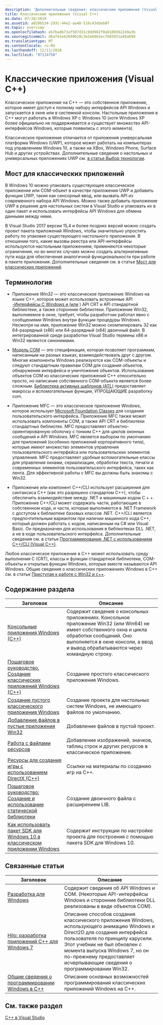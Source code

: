 ```yaml
---
description: 'Дополнительные сведения: классические приложения (Visual C++)'
title: Классические приложения (Visual C++)
ms.date: 07/28/2019
ms.assetid: a020b534-293c-44e2-aa48-516c43ddeb8f
ms.topic: overview
ms.openlocfilehash: eb7badb73af507d31c9dd982f0a6189362249a3b
ms.sourcegitcommit: d6af41e42699628c3e2e6063ec7b03931a49a098
ms.translationtype: MT
ms.contentlocale: ru-RU
ms.lasthandoff: 12/11/2020
ms.locfileid: "97114758"
---
```

# <a name="desktop-applications-visual-c"></a>Классические приложения (Visual C++)

Классическое *приложение* на C++ — это собственное приложение, которое имеет доступ к полному набору интерфейсов API Windows и запускается в окне или в системной консоли. Настольные приложения в C++ могут работать в Windows XP с Windows 10 (хотя Windows XP более официально не поддерживается и существует множество API-интерфейсов Windows, которые появились с этого момента).

Классическое приложение отличается от приложения универсальная платформа Windows (UWP), которое может работать на компьютерах под управлением Windows 10, а также на XBox, Windows Phone, Surface Hub и других устройствах. Дополнительные сведения о настольных и универсальных приложениях UWP см. [в статье Выбор технологии](/windows/win32/choose-your-technology).

## <a name="desktop-bridge"></a>Мост для классических приложений

В Windows 10 можно упаковать существующее классическое приложение или COM-объект в качестве приложения UWP и добавить функции UWP, такие как сенсорный ввод, или вызвать API из современного набора API Windows. Можно также добавить приложение UWP в решение для настольных систем в Visual Studio и упаковать их в один пакет и использовать интерфейсы API Windows для обмена данными между ними.

В Visual Studio 2017 версии 15,4 и более поздних версий можно создать проект пакета приложений Windows, чтобы значительно упростить работу по упаковке существующего настольного приложения. В отношении того, какие вызовы реестра или API-интерфейсы используются настольным приложением, применяются некоторые ограничения, но во многих случаях можно создать альтернативные пути кода для обеспечения аналогичной функциональности при работе в пакете приложения. Дополнительные сведения см. в статье [Мост для классических приложений](/windows/uwp/porting/desktop-to-uwp-root).

## <a name="terminology"></a>Терминология

- Приложение *Win32* — это классическое приложение Windows на языке C++, которое может использовать встроенные API [-Интерфейсы C Windows и (или](/windows/win32/apiindex/windows-api-list) ) API CRT и API стандартной библиотеки, а также сторонние библиотеки. Приложение Win32, выполняемое в окне, требует, чтобы разработчик работал явно с сообщениями Windows внутри функции процедуры Windows. Несмотря на имя, приложение Win32 можно скомпилировать 32 как 64-разрядный (x86) или 64-разрядный (x64) двоичный файл. В интегрированной среде разработки Visual Studio термины x86 и Win32 являются синонимами.

- [Модель COM](/windows/win32/com/the-component-object-model) — это спецификация, которая позволяет программам, написанным на разных языках, взаимодействовать друг с другом. Многие компоненты Windows реализуются как COM-объекты и следуют стандартным правилам COM для создания объектов, обнаружения интерфейса и уничтожения объектов.  Использование объектов COM из классических приложений C++ относительно просто, но написание собственного COM-объекта является более сложным. [Библиотека активных шаблонов (ATL)](../atl/atl-com-desktop-components.md) предоставляет макросы и вспомогательные функции, УПРОЩАЮЩИЕ разработку com.

- Приложение MFC — это классическое приложение Windows, которое использует [Microsoft Foundation Classes](../mfc/mfc-desktop-applications.md) для создания пользовательского интерфейса. Приложение MFC также может использовать компоненты COM, а также API CRT и библиотеки стандартных библиотек. MFC предоставляет объектно-ориентированную оболочку с тонким C++ для циклов оконных сообщений и API Windows. MFC является выбором по умолчанию для приложений (особенно приложений корпоративного типа), которые имеют множество элементов управления пользовательского интерфейса или пользовательских элементов управления. MFC предоставляет удобные вспомогательные классы для управления окнами, сериализации, обработки текста, печати и современных элементов пользовательского интерфейса, таких как лента. Для эффективной работы с MFC вы должны быть знакомы с Win32.

- Приложение или компонент C++/CLI использует расширения для синтаксиса C++ (как это разрешено стандартом C++), чтобы обеспечить взаимодействие между .NET и машинным кодом C + +.  Приложение C++/CLI может содержать части, работающие в собственном коде, и части, которые выполняются в .NET Framework с доступом к библиотеке базовых классов .NET. C++/CLI является предпочтительным вариантом при наличии машинного кода C++, который должен работать с кодом, написанным на C# или Visual Basic. Он предназначен для использования в библиотеках DLL .NET, а не в коде пользовательского интерфейса. Дополнительные сведения см. в статье [Программирование .NET с использованием C++/CLI (Visual C++)](../dotnet/dotnet-programming-with-cpp-cli-visual-cpp.md).

Любое классическое приложение в C++ может использовать среду выполнения C (CRT), классы и функции стандартной библиотеки, COM-объекты и открытые функции Windows, которые вместе называются API Windows. Общие сведения о классических приложениях Windows в C++ см. в статье [Приступая к работе с Win32 и c++](/windows/win32/LearnWin32/learn-to-program-for-windows).

## <a name="in-this-section"></a>Содержание раздела

|Заголовок|Описание|
|-----------|-----------------|
|[Консольные приложения Windows (C++)](./overview-of-windows-programming-in-cpp.md)|Содержит сведения о консольных приложениях. Консольное приложение Win32 (или Win64) не имеет собственного окна и цикла обработки сообщений. Оно выполняется в окне консоли, а ввод и вывод обрабатываются через командную строку.|
|[Пошаговое руководство. Создание классических приложений Windows (C++)](walkthrough-creating-windows-desktop-applications-cpp.md)|Создание простого классического приложения Windows.|
|[Создание пустого классического приложения Windows](./overview-of-windows-programming-in-cpp.md)|Создание проекта для настольных систем Windows, не имеющего файлов по умолчанию.|
|[Добавление файлов в пустые приложения Win32](./overview-of-windows-programming-in-cpp.md)|Добавление файлов в пустой проект.|
|[Работа с файлами ресурсов](working-with-resource-files.md)|Добавление изображений, значков, таблиц строк и других ресурсов в классическое приложение.|
|[Ресурсы для создания игры с использованием DirectX (C++)](resources-for-creating-a-game-using-directx.md)|Ссылки на материалы по созданию игр на C++.|
|[Пошаговое руководство: Создание и использование статической библиотеки](../build/walkthrough-creating-and-using-a-static-library-cpp.md)|Создание двоичного файла с расширением LIB.|
|[Как использовать пакет SDK для Windows 10 в классическом приложении Windows](how-to-use-the-windows-10-sdk-in-a-windows-desktop-application.md)|Содержит инструкции по настройке проекта для построения с помощью пакета SDK для Windows 10.|

## <a name="related-articles"></a>Связанные статьи

|Заголовок|Описание|
|-----------|-----------------|
|[Разработка для Windows](/windows/win32/index)|Содержит сведения об API Windows и COM. (Некоторые API-интерфейсы Windows и сторонние библиотеки DLL реализованы в виде объектов COM).|
|[Hilo: разработка приложений C++ для Windows 7](/previous-versions/msdn10/ff708696(v=msdn.10))|Описание способов создания классического приложения Windows, использующего анимацию Windows и Direct2D для создания интерфейса пользователя по принципу карусели.  Этот учебник не был обновлен с момента выпуска Windows 7, но он по-прежнему предоставляет исчерпывающие сведения о программировании Win32.|
|[Общие сведения о программировании Windows в C++](overview-of-windows-programming-in-cpp.md)|Описание основных возможностей программирования классических приложений Windows на C++.|

## <a name="see-also"></a>См. также раздел

[C++ в Visual Studio](../overview/visual-cpp-in-visual-studio.md)
